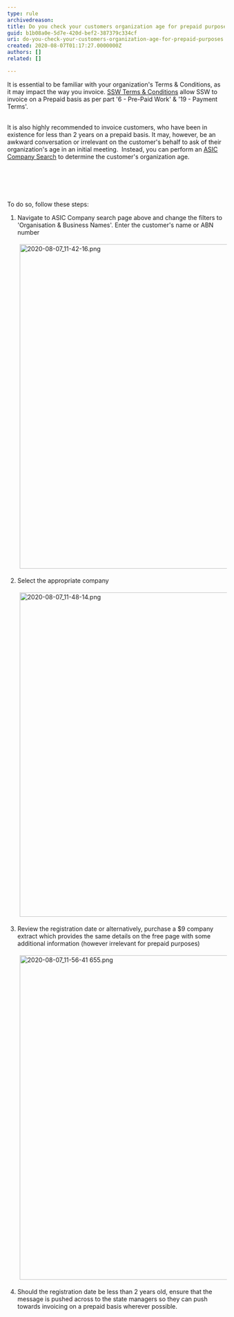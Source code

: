 ```yaml
---
type: rule
archivedreason: 
title: Do you check your customers organization age for prepaid purposes?
guid: b1b08a0e-5d7e-420d-bef2-387379c334cf
uri: do-you-check-your-customers-organization-age-for-prepaid-purposes
created: 2020-08-07T01:17:27.0000000Z
authors: []
related: []

---
```



​​It is essential to be familiar with your organization's&#160;Terms &amp; Conditions, as it may impact the way you invoice.&#160;<a href="https&#58;//www.ssw.com.au/ssw/Standards/Forms/ConsultingOrderTermsConditions.aspx">SSW Ter​ms &amp; Conditions</a>&#160;allow&#160;SSW to invoice on a Prepaid basis as per part '6 - Pre-Paid Work' &amp; '19 - Payment Terms'.&#160;<br><br><p>It is also highly recommended&#160;to invoice customers, who have been in existence for less than 2 years on a prepaid basis. It may, however, be an awkward conversation or irrelevant on the customer's behalf to ask of their organization's age in an initial meeting.&#160; Instead, you can perform an <a href="https&#58;//connectonline.asic.gov.au/RegistrySearch">ASIC Company Search​</a>&#160;to determine the customer's organization age.​<br></p><p><br></p>
<br><excerpt class='endintro'></excerpt><br>
<p>To do so, follow these steps&#58;</p><ol><li>​Navigate to ASIC Company search page above and change the filters to '​​​Organisation &amp; Business Names'. Enter the customer's name or ABN number<p></p><dl class="image"><dt><img src="/SiteAssets/do-you-check-your-customers-organisation-age-for-prepaid/2020-08-07_11-42-16.png" alt="2020-08-07_11-42-16.png" style="width&#58;750px;margin&#58;5px;" /></dt></dl></li><li>Select the appropriate company<dl class="image"><dt><img src="/SiteAssets/do-you-check-your-customers-organisation-age-for-prepaid/2020-08-07_11-48-14.png" alt="2020-08-07_11-48-14.png" style="width&#58;750px;margin&#58;5px;" /></dt></dl></li><li>Review the registration date or alternatively, purchase a $9 company extract which provides the same details on the free page with some additional information (however irrelevant for prepaid purposes)<dl class="image"><dt><img src="/SiteAssets/do-you-check-your-customers-organisation-age-for-prepaid/2020-08-07_11-56-41%20655.png" alt="2020-08-07_11-56-41 655.png" style="width&#58;750px;margin&#58;5px;" /><br></dt></dl></li><li>Should the registration date be less than 2 years old, ensure that the message is pushed across to the state managers so they can push towards invoicing on a prepaid basis wherever possible.​</li></ol><p>​<br><br></p>



